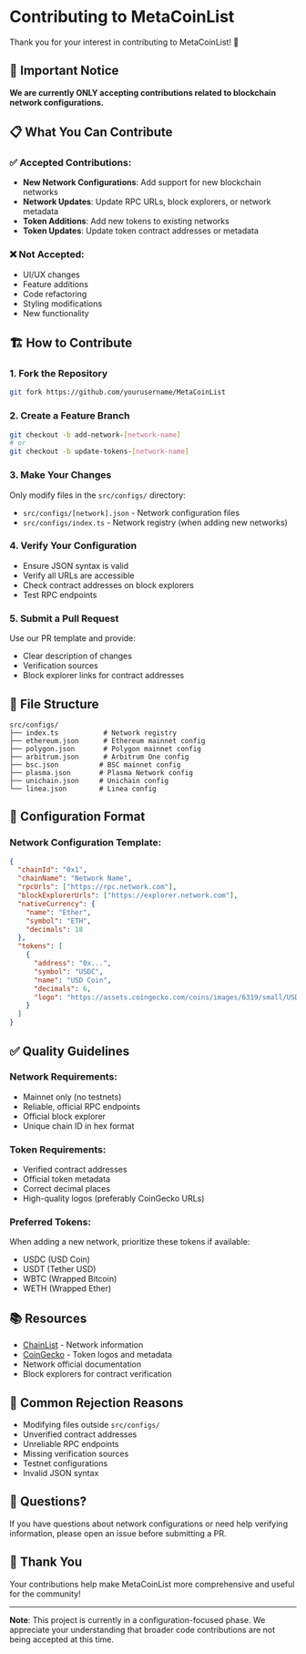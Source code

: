 # Contributing to MetaCoinList

Thank you for your interest in contributing to MetaCoinList! 🎉

## 🚨 Important Notice

**We are currently ONLY accepting contributions related to blockchain network configurations.**

## 📋 What You Can Contribute

### ✅ Accepted Contributions:
- **New Network Configurations**: Add support for new blockchain networks
- **Network Updates**: Update RPC URLs, block explorers, or network metadata
- **Token Additions**: Add new tokens to existing networks
- **Token Updates**: Update token contract addresses or metadata

### ❌ Not Accepted:
- UI/UX changes
- Feature additions
- Code refactoring
- Styling modifications
- New functionality

## 🏗️ How to Contribute

### 1. Fork the Repository
```bash
git fork https://github.com/yourusername/MetaCoinList
```

### 2. Create a Feature Branch
```bash
git checkout -b add-network-[network-name]
# or
git checkout -b update-tokens-[network-name]
```

### 3. Make Your Changes
Only modify files in the `src/configs/` directory:
- `src/configs/[network].json` - Network configuration files
- `src/configs/index.ts` - Network registry (when adding new networks)

### 4. Verify Your Configuration
- Ensure JSON syntax is valid
- Verify all URLs are accessible
- Check contract addresses on block explorers
- Test RPC endpoints

### 5. Submit a Pull Request
Use our PR template and provide:
- Clear description of changes
- Verification sources
- Block explorer links for contract addresses

## 📁 File Structure

```
src/configs/
├── index.ts           # Network registry
├── ethereum.json      # Ethereum mainnet config
├── polygon.json       # Polygon mainnet config
├── arbitrum.json      # Arbitrum One config
├── bsc.json          # BSC mainnet config
├── plasma.json       # Plasma Network config
├── unichain.json     # Unichain config
└── linea.json        # Linea config
```

## 🔧 Configuration Format

### Network Configuration Template:
```json
{
  "chainId": "0x1",
  "chainName": "Network Name",
  "rpcUrls": ["https://rpc.network.com"],
  "blockExplorerUrls": ["https://explorer.network.com"],
  "nativeCurrency": {
    "name": "Ether",
    "symbol": "ETH",
    "decimals": 18
  },
  "tokens": [
    {
      "address": "0x...",
      "symbol": "USDC",
      "name": "USD Coin",
      "decimals": 6,
      "logo": "https://assets.coingecko.com/coins/images/6319/small/USD_Coin_icon.png"
    }
  ]
}
```

## ✅ Quality Guidelines

### Network Requirements:
- Mainnet only (no testnets)
- Reliable, official RPC endpoints
- Official block explorer
- Unique chain ID in hex format

### Token Requirements:
- Verified contract addresses
- Official token metadata
- Correct decimal places
- High-quality logos (preferably CoinGecko URLs)

### Preferred Tokens:
When adding a new network, prioritize these tokens if available:
- USDC (USD Coin)
- USDT (Tether USD)
- WBTC (Wrapped Bitcoin)
- WETH (Wrapped Ether)

## 📚 Resources

- [ChainList](https://chainlist.org/) - Network information
- [CoinGecko](https://www.coingecko.com/) - Token logos and metadata
- Network official documentation
- Block explorers for contract verification

## 🚫 Common Rejection Reasons

- Modifying files outside `src/configs/`
- Unverified contract addresses
- Unreliable RPC endpoints
- Missing verification sources
- Testnet configurations
- Invalid JSON syntax

## 💬 Questions?

If you have questions about network configurations or need help verifying information, please open an issue before submitting a PR.

## 🙏 Thank You

Your contributions help make MetaCoinList more comprehensive and useful for the community!

---

**Note**: This project is currently in a configuration-focused phase. We appreciate your understanding that broader code contributions are not being accepted at this time.